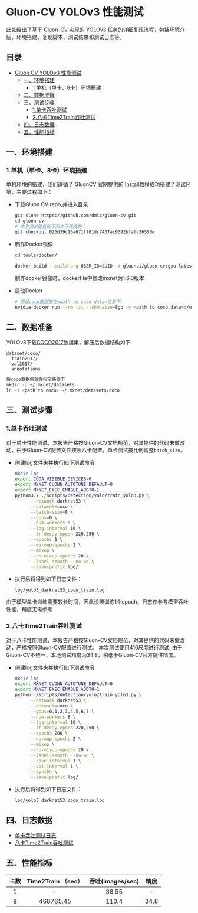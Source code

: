 # Gluon-CV YOLOv3 性能测试

此处给出了基于 [Gluon-CV](https://github.com/dmlc/gluon-cv) 实现的 YOLOv3 任务的详细复现流程，包括环境介绍、环境搭建、复现脚本、测试结果和测试日志等。

<!-- omit in toc -->
## 目录
- [Gluon CV YOLOv3 性能测试](#Gluon-CV-YOLOv3-性能测试)
  - [一、环境搭建](#一环境搭建)
      - [1.单机（单卡、8卡）环境搭建](#1单机单卡8卡环境搭建)
  - [二、数据准备](#二数据准备)
  - [三、测试步骤](#三测试步骤)
      - [1.单卡吞吐测试](#1单卡吞吐测试)
      - [2.八卡Time2Train吞吐测试](#2八卡Time2Train吞吐测试)
  - [四、日志数据](#四日志数据)
  - [五、性能指标](#五性能指标)


## 一、环境搭建

### 1.单机（单卡、8卡）环境搭建

单机环境的搭建，我们遵循了 GluonCV 官网提供的 [Install](https://cv.gluon.ai/install.html)教程成功搭建了测试环境，主要过程如下：


- 下载Gluon CV repo,并进入目录

   ```bash
   git clone https://github.com/dmlc/gluon-cv.git
   cd gluon-cv
   # 本次测试是在如下版本下完成的：
   git checkout 026d39c16a671ff01dc7437ac9392bfafa26550e
   ```

- 制作Docker镜像

   ```bash
   cd tools/docker/
   
   docker build --build-arg USER_ID=$UID -t gluonai/gluon-cv:gpu-latest .
   ```
   
    制作docker镜像时，dockerfile中修改mxnet为1.6.0版本

- 启动Docker

   ```bash
   # 假设coco数据放在<path to coco data>目录下
   nvidia-docker run --rm -it --shm-size=8gb -v <path to coco data>:/work --net=host --privileged --name=gluon-cv gluonai/gluon-cv:gpu-latest


## 二、数据准备

YOLOv3下载[COCO2017](http://cocodataset.org/#download)数据集，解压后数据结构如下

```
dataset/coco/
  train2017/
  val2017/
  annotations
```

```bash
将coco数据集放在指定路径下
mkdir -p ~/.mxnet/datasets
ln -s <path to coco> ~/.mxnet/datasets/coco
```

## 三、测试步骤

### 1.单卡吞吐测试

对于单卡性能测试，本报告严格按Gluon-CV文档规范，对其提供的代码未做改动，由于Gluon-CV配置文件按照八卡配置，单卡测试按比例调整`batch_size`。

- 创建log文件夹并执行如下测试命令

   ```bash
   mkdir log
   export CUDA_VISIBLE_DEVICES=0
   export MXNET_CUDNN_AUTOTUNE_DEFAULT=0
   export MXNET_EXEC_ENABLE_ADDTO=1
   python3.7 ./scripts/detection/yolo/train_yolo3.py \
         --network darknet53 \
         --dataset=coco \
         --batch-size=8 \
         --gpus=0 \
         --num-workers 8 \
         --log-interval 10 \
         --lr-decay-epoch 220,250 \
         --epochs 1 \
         --warmup-epochs 2 \
         --mixup \
         --no-mixup-epochs 20 \
         --label-smooth --no-wd \
         --save-prefix log/
   ```

- 执行后将得到如下日志文件：

   ```  
   log/yolo3_darknet53_coco_train.log 
   ```

由于模型单卡训练需要较长时间，因此设置训练1个epoch，日志仅参考模型吞吐性能，精度无需参考


### 2.八卡Time2Train吞吐测试


对于八卡性能测试，本报告严格按Gluon-CV文档规范，对其提供的代码未做改动，严格按照Gluon-CV配置进行测试。
本次测试使用416尺度进行测试, 由于Gluon-CV不统一，本地测试精度为34.8，稍低于Gluon-CV官方提供精度。

- 创建log文件夹并执行如下测试命令

   ```bash
   mkdir log
   export MXNET_CUDNN_AUTOTUNE_DEFAULT=0
   export MXNET_EXEC_ENABLE_ADDTO=1
   python ./scripts/detection/yolo/train_yolo3.py \
         --network darknet53 \
         --dataset=coco \
         --gpus=0,1,2,3,4,5,6,7 \
         --num-workers 8 \
         --log-interval 10 \
         --lr-decay-epoch 220,250 \
         --epochs 280 \
         --warmup-epochs 2 \
         --mixup \
         --no-mixup-epochs 20 \
         --label-smooth --no-wd \
         --save-interval 1 \
         --val-interval 1 \
         --syncbn \
         --save-prefix log/
   ```

- 执行后将得到如下日志文件：

   ```
   log/yolo3_darknet53_coco_train.log 
   ```



## 四、日志数据

- [单卡吞吐测试日志](log/GPUx1_time2train_ips.log)
- [八卡Time2Train吞吐测试](log/GPUx8_time2train_ips.log) 


## 五、性能指标

|卡数 | Time2Train （sec） | 吞吐(images/sec) | 精度 |
|:-----:|:-----:|:-----:| :-----:|
|1 | - | 38.55  | - |
|8 | 468765.45 | 110.4 | 34.8 |



